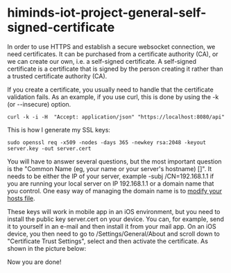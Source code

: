 # himinds-iot-project-general-self-signed-certificate

In order to use HTTPS and establish a secure websocket connection, we need certificates. It can be purchased from a certificate authority (CA), or we can create our own, i.e. a self-signed certificate. 
A self-signed certificate is a certificate that is signed by the person creating it rather than a trusted certificate authority (CA).

If you create a certificate, you usually need to handle that the certificate validation fails. As an example, if you use curl, this is done by using the -k (or --insecure) option.

```
curl -k -i -H  "Accept: application/json" "https://localhost:8080/api"

```

This is how I generate my SSL keys:

```
sudo openssl req -x509 -nodes -days 365 -newkey rsa:2048 -keyout server.key -out server.cert

```

You will have to answer several questions, but the most important question is the "Common Name (eg, your name or your server's hostname) []". It needs to be either the IP of your server, example -subj /CN=192.168.1.1 if you are running your local server on IP 192.168.1.1 or a domain name that you control. One easy way of managing the domain name is to [modify your hosts file](https://www.howtogeek.com/howto/27350/beginner-geek-how-to-edit-your-hosts-file/).

These keys will work in mobile app in an iOS environment,  but you need to install the public key server.cert on your device. You can, for example, send it to yourself in an e-mail and then install it from your mail app. On an iOS device, you then need to go to /Settings/General/About and scroll down to "Certificate Trust Settings", select and then activate the certificate. As shown in the picture below:

Now you are done!
